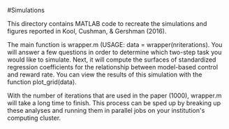 #Simulations

This directory contains MATLAB code to recreate the simulations and figures reported in Kool, Cushman, & Gershman (2016).

The main function is wrapper.m (USAGE: data = wrapper(nriterations). You will answer a few questions in order to determine which two-step task you would like to simulate. Next, it will compute the surfaces of standardized regression coefficients for the relationship between model-based control and reward rate. You can view the results of this simulation with the function plot_grid(data).

With the number of iterations that are used in the paper (1000), wrapper.m will take a long time to finish. This process can be sped up by breaking up these analyses and running them in parallel jobs on your institution's computing cluster.
